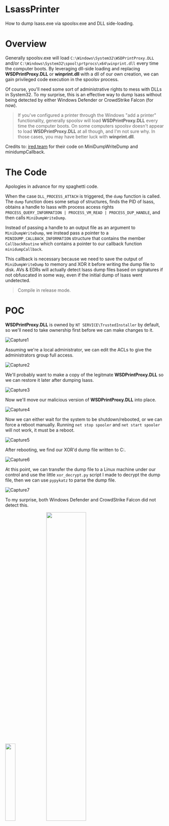 # LsassPrinter
How to dump lsass.exe via spoolsv.exe and DLL side-loading.
# Overview
Generally spoolsv.exe will load ``C:\Windows\System32\WSDPrintProxy.DLL`` and/or ``C:\Windows\System32\spool\prtprocs\x64\winprint.dll`` every time the computer boots. By leveraging dll-side loading and replacing **WSDPrintProxy.DLL** or **winprint.dll** with a dll of our own creation, we can gain privileged code execution in the spoolsv process. 

Of course, you'll need some sort of administrative rights to mess with DLLs in System32. To my surprise, this is an effective way to dump lsass without being detected by either Windows Defender or CrowdStrike Falcon (for now).

> If you've configured a printer through the Windows "add a printer" functionality, generally spoolsv will load **WSDPrintProxy.DLL** every time the computer boots. On some computers spoolsv doesn't appear to load **WSDPrintProxy.DLL** at all though, and I'm not sure why. In those cases, you may have better luck with **winprint.dll**.

Credits to: [ired.team](https://www.ired.team) for their code on MiniDumpWriteDump and minidumpCallback.
# The Code
Apologies in advance for my spaghetti code. 

When the case ``DLL_PROCESS_ATTACH`` is triggered, the ``dump`` function is called. The ``dump`` function does some setup of structures, finds the PID of lsass, obtains a handle to lsass with process access rights ``PROCESS_QUERY_INFORMATION | PROCESS_VM_READ | PROCESS_DUP_HANDLE``, and then calls ``MiniDumpWriteDump``.

Instead of passing a handle to an output file as an argument to ``MiniDumpWriteDump``, we instead pass a pointer to a ``MINIDUMP_CALLBACK_INFORMATION`` structure that contains the member ``CallbackRoutine`` which contains a pointer to our callback function ``minidumpCallback``.

This callback is necessary because we need to save the output of ``MiniDumpWriteDump`` to memory and XOR it before writing the dump file to disk. AVs & EDRs will actually detect lsass dump files based on signatures if not obfuscated in some way, even if the initial dump of lsass went undetected.

> Compile in release mode.
# POC
**WSDPrintProxy.DLL** is owned by ``NT SERVICE\TrustedInstaller`` by default, so we'll need to take ownership first before we can make changes to it.

![Capture1](https://user-images.githubusercontent.com/16895391/215357267-c994d8a8-f361-4666-833b-0679d21c153b.PNG)

Assuming we're a local administrator, we can edit the ACLs to give the administrators group full access.

![Capture2](https://user-images.githubusercontent.com/16895391/215357337-9c36be08-4ca7-4158-9d44-326aa9ccdbde.PNG)

We'll probably want to make a copy of the legitmate **WSDPrintProxy.DLL** so we can restore it later after dumping lsass.

![Capture3](https://user-images.githubusercontent.com/16895391/215357411-045c314c-5993-4d6e-887b-a0834c7a01d8.PNG)

Now we'll move our malicious version of **WSDPrintProxy.DLL** into place.

![Capture4](https://user-images.githubusercontent.com/16895391/215357445-6fbb47a3-0d3a-4db2-b85f-96f5ac80202a.PNG)

Now we can either wait for the system to be shutdown/rebooted, or we can force a reboot manually. Running ``net stop spooler`` and ``net start spooler`` will not work, it must be a reboot.

![Capture5](https://user-images.githubusercontent.com/16895391/215357480-3006f14f-7c61-4c3f-8471-9cc4fe7f1841.PNG)

After rebooting, we find our XOR'd dump file written to C:\.

![Capture6](https://user-images.githubusercontent.com/16895391/215357543-aa1c398e-dc9d-423f-944d-3e983c8d8e82.PNG)

At this point, we can transfer the dump file to a Linux machine under our control and use the little ``xor_decrypt.py`` script I made to decrypt the dump file, then we can use ``pypykatz`` to parse the dump file.

![Capture7](https://user-images.githubusercontent.com/16895391/215357588-71ea88bf-4573-40aa-aad4-1310933a6949.PNG)

To my surprise, both Windows Defender and CrowdStrike Falcon did not detect this.

<img src="https://user-images.githubusercontent.com/16895391/215357655-940dd8cb-3489-4e06-9c75-dce4ea7e2f8a.PNG" width=25% height=25%/> <img src="https://user-images.githubusercontent.com/16895391/215357739-cce0564b-8516-4949-9233-ec13860d9c5d.png" width=50% height=50%/>


